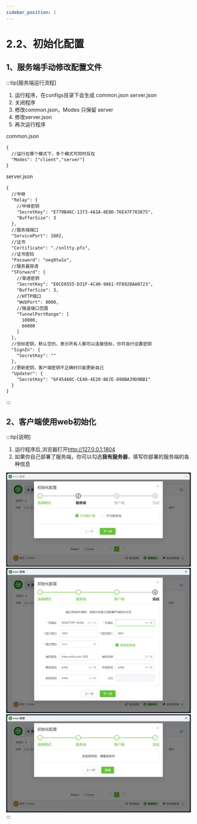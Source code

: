```yaml
---
sidebar_position: 2
---
```


# 2.2、初始化配置

## 1、服务端手动修改配置文件

:::tip[服务端运行流程]
1. 运行程序，在configs目录下会生成 common.json server.json
2. 关闭程序
3. 修改common.json，Modes 只保留 server
4. 修改server.json
5. 再次运行程序


common.json
```
{
  //运行在哪个模式下，多个模式可同时存在
  "Modes": ["client","server"]
}
```
server.json
```
{
  //中继
  "Relay": {
    //中继密钥
    "SecretKey": "E779B46C-1373-4A1A-8E8D-76E47F783875",
    "BufferSize": 3
  },
  //服务端端口
  "ServicePort": 1802,
  //证书
  "Certificate": "./snltty.pfx",
  //证书密码
  "Password": "oeq9tw1o",
  //服务器穿透
  "SForward": {
    //穿透密钥
    "SecretKey": "E0CE0555-D31F-4C40-9861-FF892BAA0723",
    "BufferSize": 3,
    //HTTP端口
    "WebPort": 8080,
    //隧道端口范围
    "TunnelPortRange": [
      10000,
      60000
    ]
  },
  //信标密钥，默认空的，表示所有人都可以连接信标，你可自行设置密钥
  "SignIn": {
    "SecretKey": ""
  },
  //更新密钥，客户端密钥不正确时只能更新自己
  "Updater": {
    "SecretKey": "6F45460C-CE40-4E20-867E-890BA39D9BB1"
  }
}
```
:::

## 2、客户端使用web初始化

:::tip[说明]
1. 运行程序后,浏览器打开<a href="http://127.0.0.1:1804" target="_blank">http://127.0.0.1:1804</a>
2. 如果你自己部署了服务端，你可以勾选**我有服务器**，填写你部署的服务端的各种信息

![](./img/mode.png)
![](./img/client.png)
![](./img/save.png)
:::


